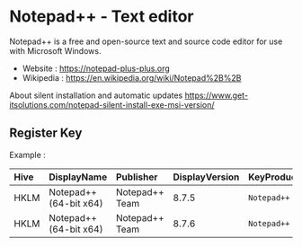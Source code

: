 # Notepad++ - Text editor

Notepad++ is a free and open-source text and source code editor
for use with Microsoft Windows.

* Website : https://notepad-plus-plus.org
* Wikipedia : https://en.wikipedia.org/wiki/Notepad%2B%2B

About silent installation and automatic updates
https://www.get-itsolutions.com/notepad-silent-install-exe-msi-version/


## Register Key

Example :

 | Hive | DisplayName | Publisher | DisplayVersion | KeyProduct | UninstallExe |
 |:---- |:----------- |:--------- |:-------------- |:---------- |:------------ |
 | HKLM | Notepad++ (64-bit x64) | Notepad++ Team | 8.7.5 | `Notepad++` | `"C:\Program Files\Notepad++\uninstall.exe"` |
 | HKLM | Notepad++ (64-bit x64) | Notepad++ Team | 8.7.6 | `Notepad++` | `"C:\Program Files\Notepad++\uninstall.exe"` |
